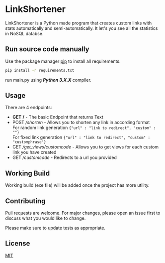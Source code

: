 # LinkShortener

LinkShortener is a Python made program that creates custom links with stats automatically and semi-automatically. It let's you see all the statistics in NoSQL databse.

## Run source code manually

Use the package manager [pip](https://pip.pypa.io/en/stable/) to install all requirements.

```bash
pip install -r requirements.txt
```

run main.py using ***Python **3.X.X***** compiler.


## Usage
There are 4 endpoints:
* **GET** **/** - The basic Endpoint that returns Text 
* POST */shorten* - Allows you to shorten any link in according format  
   For random link generation ```{"url" : "link to redirect", "custom" : ""}```  
   For fixed link generation ```{"url" : "link to redirect", "custom" : "customphrase"}```  
* GET */get_views/customcode* - Allows you to get views for each custom link you have created
* GET */customcode* - Redirects to a url you provided
## Working Build

Working build (exe file) will be added once the project has more utility.

## Contributing

Pull requests are welcome. For major changes, please open an issue first
to discuss what you would like to change.

Please make sure to update tests as appropriate.

## License

[MIT](https://choosealicense.com/licenses/mit/)
